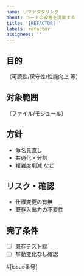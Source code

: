 ```yaml
---
name: リファクタリング
about: コードの改善を提案する
title: '[REFACTOR] '
labels: refactor
assignees: ''
---
```


## 目的
（可読性/保守性/性能向上 等）

## 対象範囲
（ファイル/モジュール）

## 方針
- 命名見直し
- 共通化・分割
- 複雑度削減 など

## リスク・確認
- 仕様変更の有無
- 既存入出力の不変性

## 完了条件
- [ ] 既存テスト緑
- [ ] 挙動変化なし確認

#[issue番号]
